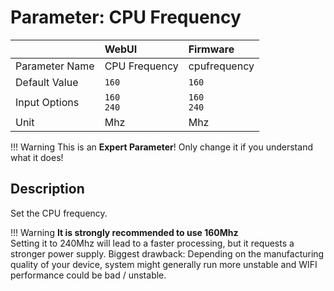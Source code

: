 # Parameter: CPU Frequency

|                   | WebUI               | Firmware
|:---               |:---                 |:----
| Parameter Name    | CPU Frequency       | cpufrequency
| Default Value     | `160`               | `160`
| Input Options     | `160`<br>`240`      | `160`<br>`240` 
| Unit              | Mhz                 | Mhz


!!! Warning
    This is an **Expert Parameter**! Only change it if you understand what it does!  


## Description

Set the CPU frequency.


!!! Warning
    **It is strongly recommended to use 160Mhz**<br>
    Setting it to 240Mhz will lead to a faster processing, but it requests a stronger power supply.
    Biggest drawback: Depending on the manufacturing quality of your device, system might generally run more
    unstable and WIFI performance could be bad / unstable.
